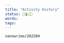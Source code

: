```yaml
---
title: "Activity History"
status: 🌱🪴🌲🍇
words:
tags:
---
```

```ActivityHistory
nanowrimo/202204

```
